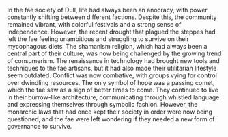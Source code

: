 In the fae society of Dull, life had always been an anocracy, with power constantly shifting between different factions. Despite this, the community remained vibrant, with colorful festivals and a strong sense of independence. However, the recent drought that plagued the steppes had left the fae feeling unambitious and struggling to survive on their mycophagous diets. The shamanism religion, which had always been a central part of their culture, was now being challenged by the growing trend of consumerism. The renaissance in technology had brought new tools and techniques to the fae artisans, but it had also made their utilitarian lifestyle seem outdated. Conflict was now combative, with groups vying for control over dwindling resources. The only symbol of hope was a passing comet, which the fae saw as a sign of better times to come. They continued to live in their burrow-like architecture, communicating through whistled language and expressing themselves through symbolic fashion. However, the monarchic laws that had once kept their society in order were now being questioned, and the fae were left wondering if they needed a new form of governance to survive.